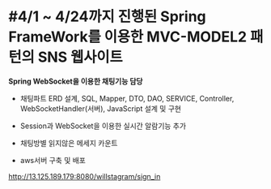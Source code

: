 #4/1 ~ 4/24까지 진행된 Spring FrameWork를 이용한 MVC-MODEL2 패턴의 SNS 웹사이트
==

**Spring WebSocket을 이용한 채팅기능 담당**


- 채팅파트 ERD 설계, SQL, Mapper, DTO, DAO, SERVICE, Controller, WebSocketHandler(서버), JavaScript 설계 및 구현


- Session과 WebSocket을 이용한 실시간 알람기능 추가


- 채팅방별 읽지않은 메세지 카운트

- aws서버 구축 및 배포

<http://13.125.189.179:8080/willstagram/sign_in>
